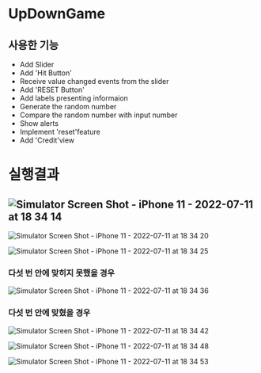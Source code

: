 # UpDownGame

## 사용한 기능
* Add Slider
* Add 'Hit Button'
* Receive value changed events from the slider
* Add 'RESET Button'
* Add labels presenting informaion
* Generate the random number
* Compare the random number with input number
* Show alerts
* Implement 'reset'feature
* Add 'Credit'view

# 실행결과
## ![Simulator Screen Shot - iPhone 11 - 2022-07-11 at 18 34 14](https://user-images.githubusercontent.com/71163980/178279587-7c7e5c77-20c8-4de5-960a-bfd8d656eebb.png)

![Simulator Screen Shot - iPhone 11 - 2022-07-11 at 18 34 20](https://user-images.githubusercontent.com/71163980/178280370-a488679f-1168-4ef5-811b-12321bc06d6a.png)

![Simulator Screen Shot - iPhone 11 - 2022-07-11 at 18 34 25](https://user-images.githubusercontent.com/71163980/178280384-0815e30f-988b-4d83-ad7d-25daecd23070.png)
### 다섯 번 안에 맞히지 못했을 경우
![Simulator Screen Shot - iPhone 11 - 2022-07-11 at 18 34 36](https://user-images.githubusercontent.com/71163980/178280394-5d9321ec-5444-4fcd-8881-509e1bda6e53.png)
### 다섯 번 안에 맞혔을 경우
![Simulator Screen Shot - iPhone 11 - 2022-07-11 at 18 34 42](https://user-images.githubusercontent.com/71163980/178280409-46a148ed-6b27-46c0-bb7d-372b55338edc.png)

![Simulator Screen Shot - iPhone 11 - 2022-07-11 at 18 34 48](https://user-images.githubusercontent.com/71163980/178280494-12e47726-e449-44c3-ba22-403978cf0159.png)

![Simulator Screen Shot - iPhone 11 - 2022-07-11 at 18 34 53](https://user-images.githubusercontent.com/71163980/178280505-81ea4708-512b-4a29-8064-0ec826ce16a5.png)
